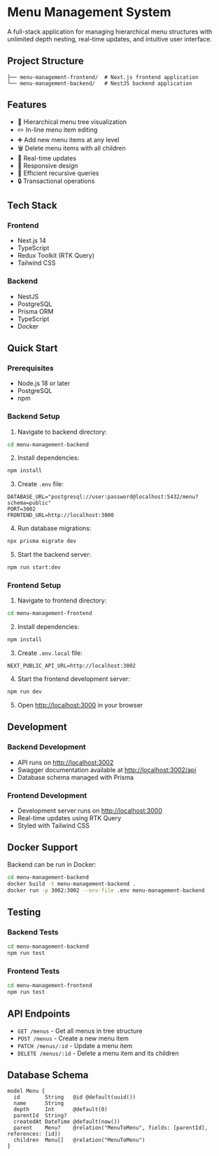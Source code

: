 # Menu Management System

A full-stack application for managing hierarchical menu structures with unlimited depth nesting, real-time updates, and intuitive user interface.

## Project Structure

```
├── menu-management-frontend/  # Next.js frontend application
└── menu-management-backend/   # NestJS backend application
```

## Features

- 🌳 Hierarchical menu tree visualization
- ✏️ In-line menu item editing
- ➕ Add new menu items at any level
- 🗑️ Delete menu items with all children
- 🔄 Real-time updates
- 📱 Responsive design
- 🚀 Efficient recursive queries
- 🔒 Transactional operations

## Tech Stack

### Frontend
- Next.js 14
- TypeScript
- Redux Toolkit (RTK Query)
- Tailwind CSS

### Backend
- NestJS
- PostgreSQL
- Prisma ORM
- TypeScript
- Docker

## Quick Start

### Prerequisites
- Node.js 18 or later
- PostgreSQL
- npm

### Backend Setup

1. Navigate to backend directory:
```bash
cd menu-management-backend
```

2. Install dependencies:
```bash
npm install
```

3. Create `.env` file:
```env
DATABASE_URL="postgresql://user:password@localhost:5432/menu?schema=public"
PORT=3002
FRONTEND_URL=http://localhost:3000
```

4. Run database migrations:
```bash
npx prisma migrate dev
```

5. Start the backend server:
```bash
npm run start:dev
```

### Frontend Setup

1. Navigate to frontend directory:
```bash
cd menu-management-frontend
```

2. Install dependencies:
```bash
npm install
```

3. Create `.env.local` file:
```env
NEXT_PUBLIC_API_URL=http://localhost:3002
```

4. Start the frontend development server:
```bash
npm run dev
```

5. Open [http://localhost:3000](http://localhost:3000) in your browser

## Development

### Backend Development
- API runs on [http://localhost:3002](http://localhost:3002)
- Swagger documentation available at [http://localhost:3002/api](http://localhost:3002/api)
- Database schema managed with Prisma

### Frontend Development
- Development server runs on [http://localhost:3000](http://localhost:3000)
- Real-time updates using RTK Query
- Styled with Tailwind CSS

## Docker Support

Backend can be run in Docker:

```bash
cd menu-management-backend
docker build -t menu-management-backend .
docker run -p 3002:3002 --env-file .env menu-management-backend
```

## Testing

### Backend Tests
```bash
cd menu-management-backend
npm run test
```

### Frontend Tests
```bash
cd menu-management-frontend
npm run test
```

## API Endpoints

- `GET /menus` - Get all menus in tree structure
- `POST /menus` - Create a new menu item
- `PATCH /menus/:id` - Update a menu item
- `DELETE /menus/:id` - Delete a menu item and its children

## Database Schema

```prisma
model Menu {
  id        String   @id @default(uuid())
  name      String
  depth     Int      @default(0)
  parentId  String?
  createdAt DateTime @default(now())
  parent    Menu?    @relation("MenuToMenu", fields: [parentId], references: [id])
  children  Menu[]   @relation("MenuToMenu")
}
```
